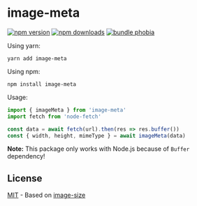 # image-meta

[![npm version][npm-v-src]][npm-v-href]
[![npm downloads][npm-d-src]][npm-d-href]
[![bundle phobia][bundlephobia-src]][bundlephobia-href]


Using yarn:

```
yarn add image-meta
```

Using npm:

```
npm install image-meta
```

Usage:

```ts
import { imageMeta } from 'image-meta'
import fetch from 'node-fetch'

const data = await fetch(url).then(res => res.buffer())
const { width, height, mimeType } = await imageMeta(data)
```

**Note:** This package only works with Node.js because of `Buffer` dependency!

## License

[MIT](./LICENSE) - Based on [image-size](https://github.com/image-size/image-size)

<!-- Refs -->
[npm-v-src]: https://img.shields.io/npm/v/image-meta?style=flat-square
[npm-v-href]: https://npmjs.com/package/image-meta

[npm-d-src]: https://img.shields.io/npm/dm/image-meta?style=flat-square
[npm-d-href]: https://npmjs.com/package/image-meta

[github-actions-src]: https://img.shields.io/github/workflow/status/nuxt-contrib/image-meta/ci/master?style=flat-square
[github-actions-href]: https://github.com/nuxt-contrib/image-meta/actions?query=workflow%3Aci

[bundlephobia-src]: https://img.shields.io/bundlephobia/min/image-meta?style=flat-square
[bundlephobia-href]: https://bundlephobia.com/result?p=image-meta
